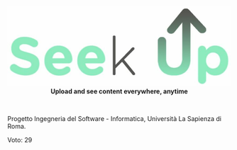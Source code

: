 <p align="center">
  <!-- logo -->
  <img src="https://github.com/edoardottt/SeekUp/blob/master/images/logo.jpg"><br>
  <b>Upload and see content everywhere, anytime</b><br>
</p>
<br>

Progetto Ingegneria del Software - Informatica, Università La Sapienza di Roma.

Voto: 29
